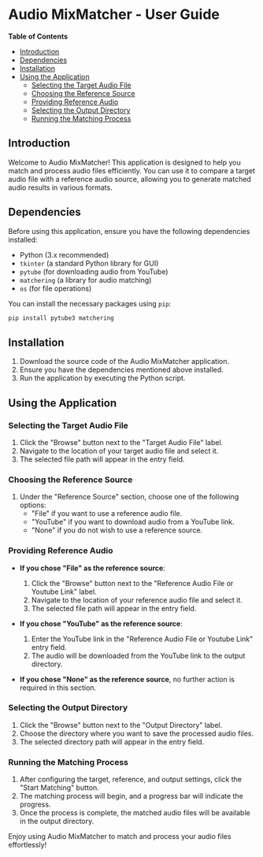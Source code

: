 # Audio MixMatcher - User Guide

**Table of Contents**
- [Introduction](#introduction)
- [Dependencies](#dependencies)
- [Installation](#installation)
- [Using the Application](#using-the-application)
  - [Selecting the Target Audio File](#selecting-the-target-audio-file)
  - [Choosing the Reference Source](#choosing-the-reference-source)
  - [Providing Reference Audio](#providing-reference-audio)
  - [Selecting the Output Directory](#selecting-the-output-directory)
  - [Running the Matching Process](#running-the-matching-process)

## Introduction

Welcome to Audio MixMatcher! This application is designed to help you match and process audio files efficiently. You can use it to compare a target audio file with a reference audio source, allowing you to generate matched audio results in various formats.

## Dependencies

Before using this application, ensure you have the following dependencies installed:

- Python (3.x recommended)
- `tkinter` (a standard Python library for GUI)
- `pytube` (for downloading audio from YouTube)
- `matchering` (a library for audio matching)
- `os` (for file operations)

You can install the necessary packages using `pip`:

```bash
pip install pytube3 matchering
```

## Installation

1. Download the source code of the Audio MixMatcher application.
2. Ensure you have the dependencies mentioned above installed.
3. Run the application by executing the Python script.

## Using the Application

### Selecting the Target Audio File

1. Click the "Browse" button next to the "Target Audio File" label.
2. Navigate to the location of your target audio file and select it.
3. The selected file path will appear in the entry field.

### Choosing the Reference Source

1. Under the "Reference Source" section, choose one of the following options:
   - "File" if you want to use a reference audio file.
   - "YouTube" if you want to download audio from a YouTube link.
   - "None" if you do not wish to use a reference source.

### Providing Reference Audio

- **If you chose "File" as the reference source**:
  1. Click the "Browse" button next to the "Reference Audio File or Youtube Link" label.
  2. Navigate to the location of your reference audio file and select it.
  3. The selected file path will appear in the entry field.

- **If you chose "YouTube" as the reference source**:
  1. Enter the YouTube link in the "Reference Audio File or Youtube Link" entry field.
  2. The audio will be downloaded from the YouTube link to the output directory.

- **If you chose "None" as the reference source**, no further action is required in this section.

### Selecting the Output Directory

1. Click the "Browse" button next to the "Output Directory" label.
2. Choose the directory where you want to save the processed audio files.
3. The selected directory path will appear in the entry field.

### Running the Matching Process

1. After configuring the target, reference, and output settings, click the "Start Matching" button.
2. The matching process will begin, and a progress bar will indicate the progress.
3. Once the process is complete, the matched audio files will be available in the output directory.

Enjoy using Audio MixMatcher to match and process your audio files effortlessly!
